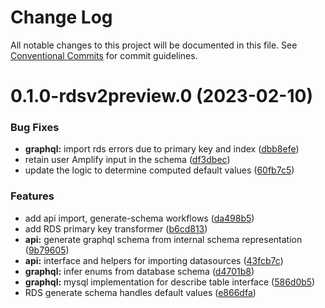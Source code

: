 # Change Log

All notable changes to this project will be documented in this file.
See [Conventional Commits](https://conventionalcommits.org) for commit guidelines.

# 0.1.0-rdsv2preview.0 (2023-02-10)

### Bug Fixes

- **graphql:** import rds errors due to primary key and index ([dbb8efe](https://github.com/aws-amplify/amplify-category-api/commit/dbb8efe89a9dbc60c4f3b975117a0481ad9475de))
- retain user Amplify input in the schema ([df3dbec](https://github.com/aws-amplify/amplify-category-api/commit/df3dbecba54183262c544499424c8dbbcc78b421))
- update the logic to determine computed default values ([60fb7c5](https://github.com/aws-amplify/amplify-category-api/commit/60fb7c54aae10a74755d2917a3a2de44efb1e226))

### Features

- add api import, generate-schema workflows ([da498b5](https://github.com/aws-amplify/amplify-category-api/commit/da498b5e86fe1d12a59f7a03ba62cb93057e9ec6))
- add RDS primary key transformer ([b6cd813](https://github.com/aws-amplify/amplify-category-api/commit/b6cd813dcc36843c0a5686133e8af1600cd1badb))
- **api:** generate graphql schema from internal schema representation ([9b79605](https://github.com/aws-amplify/amplify-category-api/commit/9b79605239eb47a438deb04fdbda4996563d80ee))
- **api:** interface and helpers for importing datasources ([43fcb7c](https://github.com/aws-amplify/amplify-category-api/commit/43fcb7c864d95f178a3f7bfed3bb53d9318d7881))
- **graphql:** infer enums from database schema ([d4701b8](https://github.com/aws-amplify/amplify-category-api/commit/d4701b8560929101cc9f2fb91bd7f56dfb95d17c))
- **graphql:** mysql implementation for describe table interface ([586d0b5](https://github.com/aws-amplify/amplify-category-api/commit/586d0b5dbf5e04658968b24c853395eab956a0a4))
- RDS generate schema handles default values ([e866dfa](https://github.com/aws-amplify/amplify-category-api/commit/e866dfa7cb113a736f52f4749dfc160350476970))

